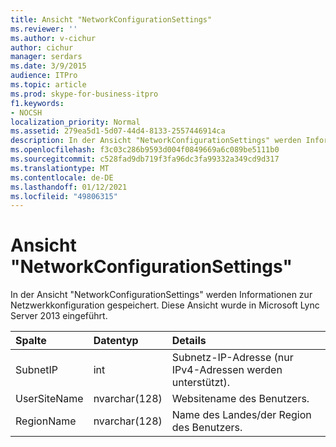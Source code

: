 ```yaml
---
title: Ansicht "NetworkConfigurationSettings"
ms.reviewer: ''
ms.author: v-cichur
author: cichur
manager: serdars
ms.date: 3/9/2015
audience: ITPro
ms.topic: article
ms.prod: skype-for-business-itpro
f1.keywords:
- NOCSH
localization_priority: Normal
ms.assetid: 279ea5d1-5d07-44d4-8133-2557446914ca
description: In der Ansicht "NetworkConfigurationSettings" werden Informationen zur Netzwerkkonfiguration gespeichert. Diese Ansicht wurde in Microsoft Lync Server 2013 eingeführt.
ms.openlocfilehash: f3c03c286b9593d004f0849669a6c089be5111b0
ms.sourcegitcommit: c528fad9db719f3fa96dc3fa99332a349cd9d317
ms.translationtype: MT
ms.contentlocale: de-DE
ms.lasthandoff: 01/12/2021
ms.locfileid: "49806315"
---
```

# <a name="networkconfigurationsettings-view"></a>Ansicht "NetworkConfigurationSettings"
 
In der Ansicht "NetworkConfigurationSettings" werden Informationen zur Netzwerkkonfiguration gespeichert. Diese Ansicht wurde in Microsoft Lync Server 2013 eingeführt.
  
|**Spalte**|**Datentyp**|**Details**|
|:-----|:-----|:-----|
|SubnetIP  <br/> |int  <br/> |Subnetz-IP-Adresse (nur IPv4-Adressen werden unterstützt).  <br/> |
|UserSiteName  <br/> |nvarchar(128)  <br/> |Websitename des Benutzers.  <br/> |
|RegionName  <br/> |nvarchar(128)  <br/> |Name des Landes/der Region des Benutzers.  <br/> |
   

